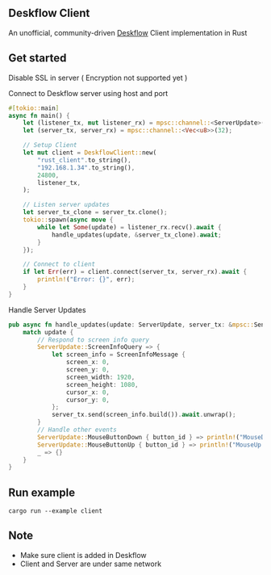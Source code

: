 ## Deskflow Client

An unofficial, community-driven [Deskflow](https://github.com/deskflow/deskflow) Client implementation in Rust

## Get started

Disable SSL in server ( Encryption not supported yet )

Connect to Deskflow server using host and port

```rust
#[tokio::main]
async fn main() {
    let (listener_tx, mut listener_rx) = mpsc::channel::<ServerUpdate>(32);
    let (server_tx, server_rx) = mpsc::channel::<Vec<u8>>(32);

    // Setup Client
    let mut client = DeskflowClient::new(
        "rust_client".to_string(),
        "192.168.1.34".to_string(),
        24800,
        listener_tx,
    );

    // Listen server updates
    let server_tx_clone = server_tx.clone();
    tokio::spawn(async move {
        while let Some(update) = listener_rx.recv().await {
            handle_updates(update, &server_tx_clone).await;
        }
    });

    // Connect to client
    if let Err(err) = client.connect(server_tx, server_rx).await {
        println!("Error: {}", err);
    }
}
```

Handle Server Updates

```rust
pub async fn handle_updates(update: ServerUpdate, server_tx: &mpsc::Sender<Vec<u8>>) {
    match update {
        // Respond to screen info query
        ServerUpdate::ScreenInfoQuery => {
            let screen_info = ScreenInfoMessage {
                screen_x: 0,
                screen_y: 0,
                screen_width: 1920,
                screen_height: 1080,
                cursor_x: 0,
                cursor_y: 0,
            };
            server_tx.send(screen_info.build()).await.unwrap();
        }
        // Handle other events
        ServerUpdate::MouseButtonDown { button_id } => println!("MouseDown: {button_id}"),
        ServerUpdate::MouseButtonUp { button_id } => println!("MouseUp: {button_id}"),
        _ => {}
    }
}
```

## Run example

```
cargo run --example client
```

## Note

- Make sure client is added in Deskflow
- Client and Server are under same network
